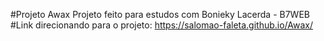 #Projeto Awax
Projeto feito para estudos com Bonieky Lacerda - B7WEB
<br/>
#Link direcionando para o projeto: https://salomao-faleta.github.io/Awax/
